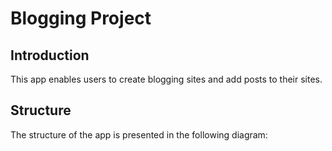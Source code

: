 ﻿# Blogging Project
 ## Introduction
 This app enables users to create blogging sites and add posts to their sites.
 ## Structure
 The structure of the app is presented in the following diagram:
 
